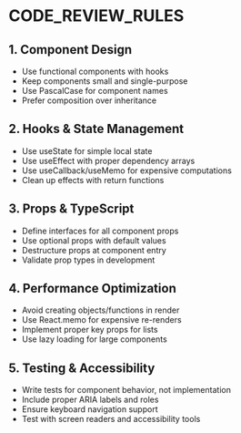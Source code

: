 # CODE_REVIEW_RULES

## 1. Component Design
   - Use functional components with hooks
   - Keep components small and single-purpose
   - Use PascalCase for component names
   - Prefer composition over inheritance

## 2. Hooks & State Management
   - Use useState for simple local state
   - Use useEffect with proper dependency arrays
   - Use useCallback/useMemo for expensive computations
   - Clean up effects with return functions

## 3. Props & TypeScript
   - Define interfaces for all component props
   - Use optional props with default values
   - Destructure props at component entry
   - Validate prop types in development

## 4. Performance Optimization
   - Avoid creating objects/functions in render
   - Use React.memo for expensive re-renders
   - Implement proper key props for lists
   - Use lazy loading for large components

## 5. Testing & Accessibility
   - Write tests for component behavior, not implementation
   - Include proper ARIA labels and roles
   - Ensure keyboard navigation support
   - Test with screen readers and accessibility tools
